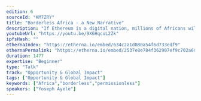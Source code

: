 ```yaml
---
edition: 6
sourceId: "KM7ZRY"
title: "Borderless Africa - a New Narrative"
description: "If Ethereum is a digital nation, millions of Africans will flock in masses to become citizens. Why? A fair chance to participate in an open borderless economy, and ultimately self-determination. Web3 is unleashing a generation of African talent trapped within the confines of the old gated economy. A new narrative places Africa differently through the Web3 lens. Why should Ethereum builders take African talent and markets seriously? Where are low hanging fruits for win-win scenarios?"
youtubeUrl: "https://youtu.be/9X6HqcuL2Zk"
ipfsHash: ""
ethernaIndex: "https://etherna.io/embed/634c2a1d080a54f6d733edf9"
ethernaPermalink: "https://etherna.io/embed/2537e8e784f362907ef9c702a6de79105251f76742a51aab5dbf857169b8e923"
duration: 1477
expertise: "Beginner"
type: "Talk"
track: "Opportunity & Global Impact"
tags: ["Opportunity & Global Impact"]
keywords: ["Africa","borderless","permissionless"]
speakers: ["Yoseph Ayele"]
---
```

